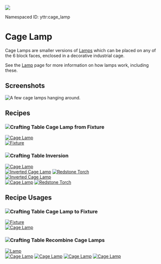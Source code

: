 <img class="infobox" src="../img/item/cage_lamp_cycle_all.png">

<span class="aside">Namespaced ID: <span>yttr:cage_lamp</span></span><br/>
# Cage Lamp

Cage Lamps are smaller versions of [Lamps](/lamp) which can be placed on any of the 6 block faces,
enclosed in a decorative industrial cage.

See the [Lamp](/lamp) page for more information on how lamps work, including these.

## Screenshots
![A few cage lamps hanging around.](../img/cage_lamp.png)

## Recipes

### <img class="symbolic" title="Crafting Table" src="../img/symbolic/crafting_table.png"/>  Cage Lamp from Fixture
<div class="recipe" title="Namespaced ID: yttr:cage_lamp_from_fixture">
	<a href="#" class="output">
		<img title="Cage Lamp" src="../img/item/cage_lamp_cycle_all.png"/>
	</a>
	<div class="input">
		<a href="../fixture"><img title="Fixture" src="../img/item/fixture_cycle_all.png"/></a>
	</div>
</div>

### <img class="symbolic" title="Crafting Table" src="../img/symbolic/crafting_table.png"/>  Inversion
<div class="recipe" title="Namespaced ID: yttr:cage_lamp_invert">
	<a href="#" class="output">
		<img title="Cage Lamp" src="../img/item/cage_lamp_cycle.png"/>
	</a>
	<div class="input">
		<a href="#"><img title="Inverted Cage Lamp" src="../img/item/cage_lamp_inverted_cycle.png"/></a>
		<a href="https://minecraft.fandom.com/wiki/Redstone_Torch"><img title="Redstone Torch" src="../img/item/redstone_torch.png"/></a>
	</div>
</div>

<div class="recipe" title="Namespaced ID: yttr:cage_lamp_invert">
	<a href="#" class="output">
		<img title="Inverted Cage Lamp" src="../img/item/cage_lamp_inverted_cycle.png"/>
	</a>
	<div class="input">
		<a href="#"><img title="Cage Lamp" src="../img/item/cage_lamp_cycle.png"/></a>
		<a href="https://minecraft.fandom.com/wiki/Redstone_Torch"><img title="Redstone Torch" src="../img/item/redstone_torch.png"/></a>
	</div>
</div>

## Recipe Usages

### <img class="symbolic" title="Crafting Table" src="../img/symbolic/crafting_table.png"/>  Cage Lamp to Fixture
<div class="recipe" title="Namespaced ID: yttr:fixture_from_cage_lamp">
	<a href="../fixture" class="output">
		<img title="Fixture" src="../img/item/fixture_cycle_all.png"/>
	</a>
	<div class="input">
		<a href="#"><img title="Cage Lamp" src="../img/item/cage_lamp_cycle_all.png"/></a>
	</div>
</div>

### <img class="symbolic" title="Crafting Table" src="../img/symbolic/crafting_table.png"/>  Recombine Cage Lamps
<div class="recipe" title="Namespaced ID: yttr:fixtures_to_lamp">
	<a href="../lamp" class="output">
		<img title="Lamp" src="../img/item/lamp_cycle_all.png"/>
	</a>
	<div class="input small">
		<a href="#"><img title="Cage Lamp" src="../img/item/cage_lamp_cycle_all.png"/></a>
		<a href="#"><img title="Cage Lamp" src="../img/item/cage_lamp_cycle_all.png"/></a>
		<a href="#"><img title="Cage Lamp" src="../img/item/cage_lamp_cycle_all.png"/></a>
		<a href="#"><img title="Cage Lamp" src="../img/item/cage_lamp_cycle_all.png"/></a>
	</div>
</div>
